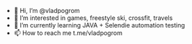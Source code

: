 - 👋 Hi, I’m @vladpogrom
- 👀 I’m interested in games, freestyle ski, crossfit, travels
- 🌱 I’m currently learning JAVA + Selendie automation testing
- 📫 How to reach me t.me/vladpogrom

<!---
vladpogrom/vladpogrom is a ✨ special ✨ repository because its `README.md` (this file) appears on your GitHub profile.
You can click the Preview link to take a look at your changes.
--->
